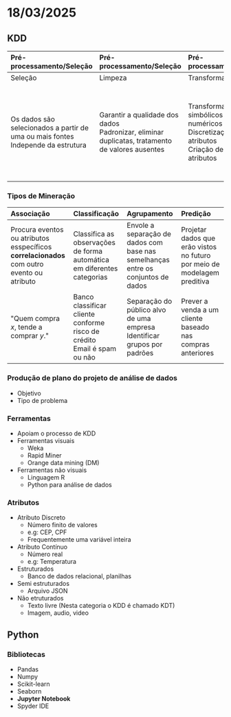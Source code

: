 # 18/03/2025

## KDD

| Pré-processamento/Seleção | Pré-processamento/Seleção | Pré-processamento/Seleção | Processamento | Interpretação |
| :- | :- | :- | :- | :- |
| Seleção | Limpeza | Transformação | Mineração | Interpretação | 
| Os dados são selecionados a partir de uma ou mais fontes <br> Independe da estrutura | Garantir a qualidade dos dados <br> Padronizar, eliminar duplicatas, tratamento de valores ausentes | Transformar valores simbólicos para numéricos <br> Discretização de atributos <br> Criação de novos atributos | Selecionar tarefas <br> Associação, Classificação, Agrupamento, Predição <br> Escolha e aplicação do algoritmo para construir o modelo | Visualização em gráfico, mapa, etc <br>  |

### Tipos de Mineração

| Associação | Classificação | Agrupamento | Predição |
| :- | :- | :- | :- |
| Procura eventos ou atributos esspecíficos **correlacionados** com outro evento ou atributo | Classifica as observações de forma automática em diferentes categorias | Envole a separação de dados com base nas semelhanças entre os conjuntos de dados | Projetar dados que erão vistos no futuro por meio de modelagem preditiva |
| "Quem compra *x*, tende a comprar *y*." | Banco classificar cliente conforme risco de crédito <br> Email é spam ou não | Separação do público alvo de uma empresa <br> Identificar grupos por padrões | Prever a venda a um cliente baseado nas compras anteriores |

### Produção de plano do projeto de análise de dados

- Objetivo
- Tipo de problema

### Ferramentas

- Apoiam o processo de KDD
- Ferramentas visuais
    - Weka
    - Rapid Miner
    - Orange data mining (DM)
- Ferramentas não visuais
    - Linguagem R
    - Python para análise de dados

### Atributos 

- Atributo Discreto
    - Número finito de valores
    - e.g: CEP, CPF
    - Frequentemente uma variável inteira
- Atributo Contínuo
    - Número real
    - e.g: Temperatura
- Estruturados
    - Banco de dados relacional, planilhas
- Semi estruturados
    - Arquivo JSON
- Não etruturados
    - Texto livre (Nesta categoria o KDD é chamado KDT)
    - Imagem, audio, video

## Python

### Bibliotecas

- Pandas
- Numpy
- Scikit-learn
- Seaborn
- **Jupyter Notebook**
- Spyder IDE

